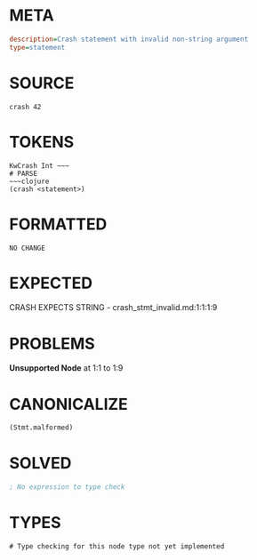 # META
~~~ini
description=Crash statement with invalid non-string argument
type=statement
~~~
# SOURCE
~~~roc
crash 42
~~~
# TOKENS
~~~text
KwCrash Int ~~~
# PARSE
~~~clojure
(crash <statement>)
~~~
# FORMATTED
~~~roc
NO CHANGE
~~~
# EXPECTED
CRASH EXPECTS STRING - crash_stmt_invalid.md:1:1:1:9
# PROBLEMS
**Unsupported Node**
at 1:1 to 1:9

# CANONICALIZE
~~~clojure
(Stmt.malformed)
~~~
# SOLVED
~~~clojure
; No expression to type check
~~~
# TYPES
~~~roc
# Type checking for this node type not yet implemented
~~~
